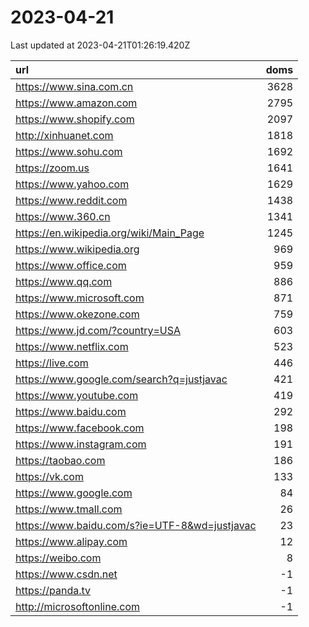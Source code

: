 # 2023-04-21

<!-- BEGIN -->
Last updated at 2023-04-21T01:26:19.420Z

url | doms
:- | -:
https://www.sina.com.cn | 3628
https://www.amazon.com | 2795
https://www.shopify.com | 2097
http://xinhuanet.com | 1818
https://www.sohu.com | 1692
https://zoom.us | 1641
https://www.yahoo.com | 1629
https://www.reddit.com | 1438
https://www.360.cn | 1341
https://en.wikipedia.org/wiki/Main_Page | 1245
https://www.wikipedia.org | 969
https://www.office.com | 959
https://www.qq.com | 886
https://www.microsoft.com | 871
https://www.okezone.com | 759
https://www.jd.com/?country=USA | 603
https://www.netflix.com | 523
https://live.com | 446
https://www.google.com/search?q=justjavac | 421
https://www.youtube.com | 419
https://www.baidu.com | 292
https://www.facebook.com | 198
https://www.instagram.com | 191
https://taobao.com | 186
https://vk.com | 133
https://www.google.com | 84
https://www.tmall.com | 26
https://www.baidu.com/s?ie=UTF-8&wd=justjavac | 23
https://www.alipay.com | 12
https://weibo.com | 8
https://www.csdn.net | -1
https://panda.tv | -1
http://microsoftonline.com | -1
<!-- END -->
